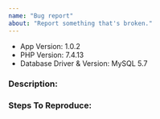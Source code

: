 ```yaml
---
name: "Bug report"
about: "Report something that's broken."
---
```


<!-- DO NOT THROW THIS AWAY -->
<!-- Fill out the FULL versions with patch versions -->

-   App Version: 1.0.2
-   PHP Version: 7.4.13
-   Database Driver & Version: MySQL 5.7

### Description:

### Steps To Reproduce:
